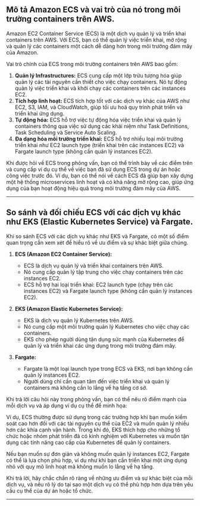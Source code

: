 ## Mô tả Amazon ECS và vai trò của nó trong môi trường containers trên AWS.

Amazon EC2 Container Service (ECS) là một dịch vụ quản lý và triển khai containers trên AWS. Với ECS, bạn có thể quản lý việc triển khai, mở rộng và quản lý các containers một cách dễ dàng hơn trong môi trường đám mây của Amazon.

Vai trò chính của ECS trong môi trường containers trên AWS bao gồm:

1. **Quản lý Infrastructures:** ECS cung cấp một lớp trừu tượng hóa giúp quản lý các tài nguyên cần thiết cho việc chạy containers. Nó tự động quản lý việc triển khai và khởi chạy các containers trên các instances EC2.
2. **Tích hợp linh hoạt:** ECS tích hợp tốt với các dịch vụ khác của AWS như EC2, S3, IAM, và CloudWatch, giúp tối ưu hoá quy trình phát triển và triển khai ứng dụng.
3. **Tự động hóa:** ECS hỗ trợ việc tự động hóa việc triển khai và quản lý containers thông qua việc sử dụng các khái niệm như Task Definitions, Task Scheduling và Service Auto Scaling.
4. **Đa dạng hóa môi trường triển khai:** ECS hỗ trợ nhiều loại môi trường triển khai như EC2 launch type (triển khai trên các instances EC2) và Fargate launch type (không cần quản lý instances EC2).

Khi được hỏi về ECS trong phỏng vấn, bạn có thể trình bày về các điểm trên và cung cấp ví dụ cụ thể về việc bạn đã sử dụng ECS trong dự án hoặc công việc trước đó. Ví dụ, bạn có thể nói về cách ECS đã giúp bạn xây dựng một hệ thống microservices linh hoạt và có khả năng mở rộng cao, giúp ứng dụng của bạn hoạt động hiệu quả trong môi trường đám mây của AWS.

---

## So sánh và đối chiếu ECS với các dịch vụ khác như EKS (Elastic Kubernetes Service) và Fargate.

Khi so sánh ECS với các dịch vụ khác như EKS và Fargate, có một số điểm quan trọng cần xem xét để hiểu rõ về ưu điểm và sự khác biệt giữa chúng.

1. **ECS (Amazon EC2 Container Service):**

   - ECS là dịch vụ quản lý và triển khai containers trên AWS.
   - Nó cung cấp quản lý tập trung cho việc chạy containers trên các instances EC2.
   - ECS hỗ trợ hai loại triển khai: EC2 launch type (chạy trên các instances EC2) và Fargate launch type (không cần quản lý instances EC2).

2. **EKS (Amazon Elastic Kubernetes Service):**

   - EKS là dịch vụ quản lý Kubernetes trên AWS.
   - Nó cung cấp một môi trường quản lý Kubernetes cho việc chạy các containers.
   - EKS cho phép người dùng tận dụng sức mạnh của Kubernetes để quản lý và triển khai các ứng dụng trong môi trường đám mây.

3. **Fargate:**
   - Fargate là một loại launch type trong ECS và EKS, nơi bạn không cần quản lý instances EC2.
   - Người dùng chỉ cần quan tâm đến việc triển khai và quản lý containers mà không cần lo lắng về hạ tầng cơ sở.

Khi trả lời câu hỏi này trong phỏng vấn, bạn có thể nêu rõ điểm mạnh của mỗi dịch vụ và áp dụng ví dụ cụ thể để minh họa:

Ví dụ, ECS thường được sử dụng trong các trường hợp khi bạn muốn kiểm soát cao hơn đối với các tài nguyên cụ thể của EC2 và muốn quản lý nhiều hơn các khía cạnh vận hành. Trong khi đó, EKS thích hợp cho những tổ chức hoặc nhóm phát triển đã có kinh nghiệm với Kubernetes và muốn tận dụng các tính năng cao cấp của Kubernetes để quản lý containers.

Nếu bạn muốn sự đơn giản và không muốn quản lý instances EC2, Fargate có thể là lựa chọn phù hợp, ví dụ như khi bạn cần triển khai một ứng dụng nhỏ với quy mô linh hoạt mà không muốn lo lắng về hạ tầng.

Khi trả lời, hãy chắc chắn rõ ràng về những ưu điểm và sự khác biệt của mỗi dịch vụ, và nêu rõ lý do tại sao một dịch vụ có thể phù hợp hơn dựa trên yêu cầu cụ thể của dự án hoặc tổ chức.

---
